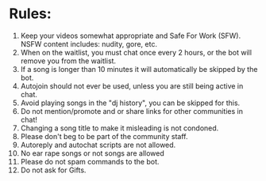 Rules:
=========
<ol>
<li> Keep your videos somewhat appropriate and Safe For Work (SFW). NSFW content includes: nudity, gore, etc. </li>
<li> When on the waitlist, you must chat once every 2 hours, or the bot will remove you from the waitlist. </li>
<li> If a song is longer than 10 minutes it will automatically be skipped by the bot. </li>
<li> Autojoin should not ever be used, unless you are still being active in chat. </li>
<li> Avoid playing songs in the "dj history", you can be skipped for this. </li>
<li> Do not mention/promote and or share links for other communities in chat! </li>
<li> Changing a song title to make it misleading is not condoned. </li>
<li> Please don't beg to be part of the community staff. </li>
<li> Autoreply and autochat scripts are not allowed. </li>
<li> No ear rape songs or not songs are allowed </li>
<li> Please do not spam commands to the bot. </li>
<li> Do not ask for Gifts. </li>
</ol>
